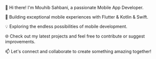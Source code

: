 👋 Hi there! I'm Mouhib Sahbani, a passionate Mobile App Developer.

🚀 Building exceptional mobile experiences with Flutter & Kotlin & Swift.

💡 Exploring the endless possibilities of mobile development.

🌐 Check out my latest projects and feel free to contribute or suggest improvements.

📫 Let's connect and collaborate to create something amazing together!
